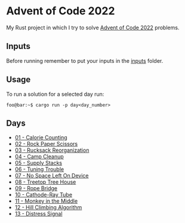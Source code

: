# Advent of Code 2022

My Rust project in which I try to solve [Advent of Code 2022](https://adventofcode.com/2022/) problems.

## Inputs

Before running remember to put your inputs in the [inputs](inputs/) folder.

## Usage

To run a solution for a selected day run:

```console
foo@bar:~$ cargo run -p day<day_number>
```

## Days
- [01 - Calorie Counting](crates/day01)
- [02 - Rock Paper Scissors](crates/day02)
- [03 - Rucksack Reorganization](crates/day03)
- [04 - Camp Cleanup](crates/day04)
- [05 - Supply Stacks](crates/day05)
- [06 - Tuning Trouble](crates/day06)
- [07 - No Space Left On Device](crates/day07)
- [08 - Treetop Tree House](crates/day08)
- [09 - Rope Bridge](crates/day09)
- [10 - Cathode-Ray Tube](crates/day10)
- [11 - Monkey in the Middle](crates/day11)
- [12 - Hill Climbing Algorithm](crates/day12)
- [13 - Distress Signal](crates/day13)